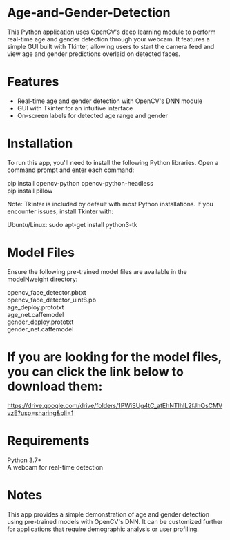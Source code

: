 # Age-and-Gender-Detection

This Python application uses OpenCV's deep learning module to perform real-time age and gender detection through your webcam.   It features a simple GUI built with Tkinter, allowing users to start the camera feed and view age and gender predictions overlaid on detected faces.

# Features

* Real-time age and gender detection with OpenCV's DNN module
* GUI with Tkinter for an intuitive interface
* On-screen labels for detected age range and gender

# Installation
To run this app, you'll need to install the following Python libraries. Open a command prompt and enter each command:

pip install opencv-python opencv-python-headless  
pip install pillow  


Note: Tkinter is included by default with most Python installations. If you encounter issues, install Tkinter with:  

Ubuntu/Linux: sudo apt-get install python3-tk  

# Model Files
Ensure the following pre-trained model files are available in the modelNweight directory:

opencv_face_detector.pbtxt  
opencv_face_detector_uint8.pb  
age_deploy.prototxt  
age_net.caffemodel  
gender_deploy.prototxt  
gender_net.caffemodel  

# If you are looking for the model files, you can click the link below to download them:
https://drive.google.com/drive/folders/1PWiSUg4tC_atEhNTIhlL2fJhQsCMVvzE?usp=sharing&pli=1  

# Requirements
Python 3.7+   
A webcam for real-time detection  

# Notes
This app provides a simple demonstration of age and gender detection using pre-trained models with OpenCV's DNN.   It can be customized further for applications that require demographic analysis or user profiling.  


